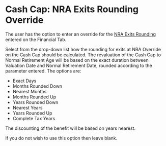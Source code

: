 # Cash Cap: NRA Exits Rounding Override

The user has the option to enter an override for the [NRA Exits
Rounding](deferreds_basis+nrarnd.md) entered on the Financial Tab.

Select from the drop-down list how the rounding for exits at NRA
Override on the Cash Cap should be calculated. The revaluation of the
Cash Cap to Normal Retirement Age will be based on the exact duration
between Valuation Date and Normal Retirement Date, rounded according to
the parameter entered. The options are:

-   Exact Days
-   Months Rounded Down
-   Nearest Months
-   Months Rounded Up
-   Years Rounded Down
-   Nearest Years
-   Years Rounded Up
-   Complete Tax Years

The discounting of the benefit will be based on years nearest.

If you do not wish to use this option then leave blank.
